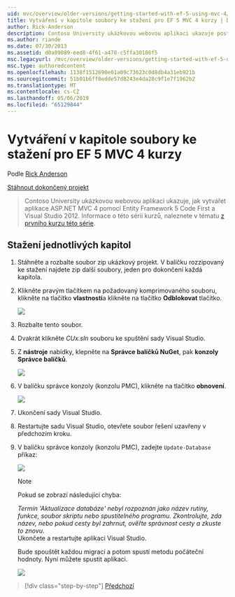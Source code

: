 ```yaml
---
uid: mvc/overview/older-versions/getting-started-with-ef-5-using-mvc-4/building-the-ef5-mvc4-chapter-downloads
title: Vytváření v kapitole soubory ke stažení pro EF 5 MVC 4 kurzy | Dokumentace Microsoftu
author: Rick-Anderson
description: Contoso University ukázkovou webovou aplikaci ukazuje postup vytvoření aplikace ASP.NET MVC 4 pomocí Entity Framework 5 Code First a sady Visual Studio...
ms.author: riande
ms.date: 07/30/2013
ms.assetid: d0a89089-eed8-4f61-a478-c5ffa30186f5
msc.legacyurl: /mvc/overview/older-versions/getting-started-with-ef-5-using-mvc-4/building-the-ef5-mvc4-chapter-downloads
msc.type: authoredcontent
ms.openlocfilehash: 1138f1512690e01a09c73623c0d8db4a31eb921b
ms.sourcegitcommit: 51b01b6ff8edde57d8243e4da28c9f1e7f1962b2
ms.translationtype: MT
ms.contentlocale: cs-CZ
ms.lasthandoff: 05/06/2019
ms.locfileid: "65129844"
---
```

# <a name="building-the-chapter-downloads-for-the-ef-5-mvc-4-tutorials"></a>Vytváření v kapitole soubory ke stažení pro EF 5 MVC 4 kurzy

Podle [Rick Anderson]((https://twitter.com/RickAndMSFT))

[Stáhnout dokončený projekt](http://code.msdn.microsoft.com/Getting-Started-with-dd0e2ed8)

> Contoso University ukázkovou webovou aplikaci ukazuje, jak vytvářet aplikace ASP.NET MVC 4 pomocí Entity Framework 5 Code First a Visual Studio 2012. Informace o této sérii kurzů, naleznete v tématu [z prvního kurzu této série](creating-an-entity-framework-data-model-for-an-asp-net-mvc-application.md).

## <a name="building-the-chapter-downloads"></a>Stažení jednotlivých kapitol

1. Stáhněte a rozbalte soubor zip ukázkový projekt. V balíčku rozzipovaný ke stažení najdete zip další soubory, jeden pro dokončení každá kapitola.
2. Klikněte pravým tlačítkem na požadovaný komprimovaného souboru, klikněte na tlačítko **vlastnosti**a klikněte na tlačítko **Odblokovat** tlačítko.  
  
    ![](building-the-ef5-mvc4-chapter-downloads/_static/image1.png)
3. Rozbalte tento soubor.
4. Dvakrát klikněte *CUx.sln* souboru ke spuštění sady Visual Studio.
5. Z **nástroje** nabídky, klepněte na **Správce balíčků NuGet**, pak **konzoly Správce balíčků**.  
  
    ![](building-the-ef5-mvc4-chapter-downloads/_static/image2.png)
6. V balíčku správce konzoly (konzolu PMC), klikněte na tlačítko **obnovení**.  
  
    ![](building-the-ef5-mvc4-chapter-downloads/_static/image3.png)
7. Ukončení sady Visual Studio.
8. Restartujte sadu Visual Studio, otevřete soubor řešení uzavřeny v předchozím kroku.
9. V balíčku správce konzoly (konzolu PMC), zadejte `Update-Database` příkaz:  
  
    ![](building-the-ef5-mvc4-chapter-downloads/_static/image4.png)  

    > [!NOTE]
    > Pokud se zobrazí následující chyba:  
    >   
    >  *Termín 'Aktualizace databáze' nebyl rozpoznán jako název rutiny, funkce, soubor skriptu nebo spustitelného programu. Zkontrolujte, zda název, nebo pokud cesty byl zahrnut, ověřte správnost cesty a zkuste to znovu.*  
    > Ukončete a restartujte aplikaci Visual Studio.

    Bude spouštět každou migraci a potom spustí metodu počáteční hodnoty. Nyní můžete spustit aplikaci.

    ![](building-the-ef5-mvc4-chapter-downloads/_static/image5.png)

> [!div class="step-by-step"]
> [Předchozí](advanced-entity-framework-scenarios-for-an-mvc-web-application.md)
